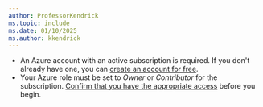 ```yaml
---
author: ProfessorKendrick
ms.topic: include
ms.date: 01/10/2025
ms.author: kkendrick
---
```


- An Azure account with an active subscription is required. If you don't already have one, you can [create an account for free](https://azure.microsoft.com/free/). 
- Your Azure role must be set to *Owner* or *Contributor* for the subscription. [Confirm that you have the appropriate access](../../role-based-access-control/check-access.md) before you begin.
